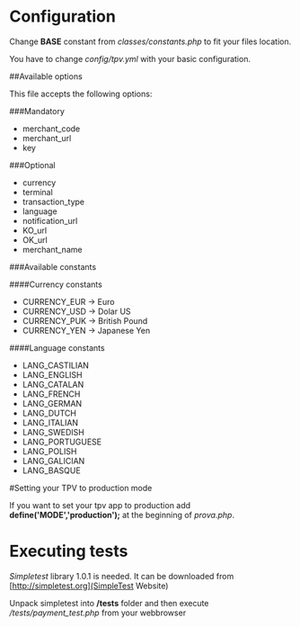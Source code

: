 # Configuration

Change **BASE** constant from *classes/constants.php* to fit your files location.

You have to change *config/tpv.yml* with your basic configuration. 


##Available options

This file accepts the following options:

###Mandatory

* merchant_code 
* merchant_url 
* key 

###Optional

* currency 
* terminal 
* transaction_type 
* language 
* notification_url 
* KO_url 
* OK_url 
* merchant_name 

###Available constants

####Currency constants

* CURRENCY_EUR -> Euro 
* CURRENCY_USD -> Dolar US 
* CURRENCY_PUK -> British Pound 
* CURRENCY_YEN -> Japanese Yen 

####Language constants

* LANG_CASTILIAN 
* LANG_ENGLISH 
* LANG_CATALAN 
* LANG_FRENCH 
* LANG_GERMAN 
* LANG_DUTCH 
* LANG_ITALIAN 
* LANG_SWEDISH 
* LANG_PORTUGUESE 
* LANG_POLISH 
* LANG_GALICIAN 
* LANG_BASQUE 

#Setting your TPV to production mode

If you want to set your tpv app to production add **define('MODE','production');** at the beginning of *prova.php*.
    <?
    define('MODE','production');
    include('classes/payment.php');
    ...
    ?>

# Executing tests

*Simpletest* library 1.0.1 is needed. It can be downloaded from [http://simpletest.org](SimpleTest Website)

Unpack simpletest into **/tests** folder and then execute */tests/payment_test.php* from your webbrowser
